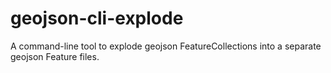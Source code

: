 # geojson-cli-explode
A command-line tool to explode geojson FeatureCollections into a separate geojson Feature files.
